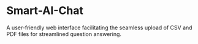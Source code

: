 # Smart-AI-Chat
A user-friendly web interface facilitating the seamless upload of CSV and PDF files for streamlined question answering. 

